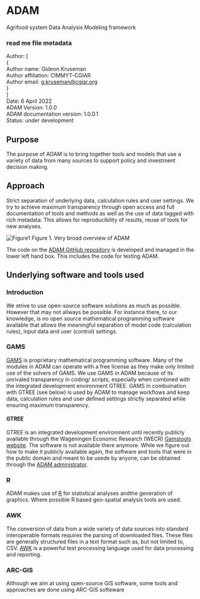 # ADAM
Agrifood system Data Analysis Modeling framework

### read me file metadata
Author: \[ \
  { \
	  Author name: Gideon Kruseman \
	  Author affiliation: CIMMYT-CGIAR \
	  Author email: g.kruseman@cgiar.org \
  } \
\] \
Date: 6 April 2022 \
ADAM Version: 1.0.0 \
ADAM documentation version: 1.0.0.1 \
Status: under development 



## Purpose
The purpose of ADAM is to bring together tools and models that use a variety of data from many sources to support policy and investment decision making.

## Approach
Strict separation of underlying data, calculation rules and user settings. 
We try to achieve maximum transparency through open access and full documentation of tools and methods as well as the use of data tagged with rich metadata.
This allows for reproducibility of results, reuse of tools for new analyses.

![Figure1](https://user-images.githubusercontent.com/103105585/161967277-9c65d322-7fa1-4aa8-87e3-6ddee55b44c4.jpg)
Figure 1. Very broad overview of ADAM

The code  on the [ADAM GitHub repository](https://github.com/ForesightAndMetrics/ADAM) is developed and managed in the lower left hand box. This includes the code for testing ADAM.

## Underlying software and tools used
### Introduction
We strive to use open-source software solutions as much as possible. However that may not allways be possible. For instance there, to our knowledge, is no open source mathematical programming software available that allows the meaningful separation of model code (calculation rules), input data and user (control) settings.

### GAMS
[GAMS](https://www.gams.com/) is proprietary mathematical programming software. Many of the modules in ADAM can operate with a free license as they make only limited use of the solvers of GAMS. We use GAMS in ADAM because of its unrivaled transparency in coding/ scripts, especially when combined with the integrated development environment GTREE.
GAMS in combuination with GTREE (see below) is used by ADAM to manage workflows and keep data, calculation rules and user defined settings strictly separated while ensuring maximum transparency.

#### GTREE
GTREE is an integrated development environment until recently publicly available through the Wageningen Economic Research (WECR) [Gamstools website](https://www.medictcare.nl/gamstools/). The software is not available there anymore. While we figure out how to make it publicly available again, the software and tools that were in the public domain and meant to be usede by anyone, can be obtained through the [ADAM administrator](mailto:G.kruseman@cgiar.org).

### R
ADAM makes use of [R](https://cran.r-project.org/) for statistical analyses andthe generation of graphics. Where possible R based geo-spatial analysis tools are used.

### AWK
The conversion of data from a wide variety of data sources into standard interoperable formats requires the parsing of downloaded files. These files are generally structured files in a text format such as, but not limited to, CSV. [AWK](https://en.wikipedia.org/wiki/AWK) is a powerful test processing language used for data processing and reporting.  

### ARC-GIS
Although we aim at using open-source GIS software, some tools and approaches are done using ARC-GIS softeware 
